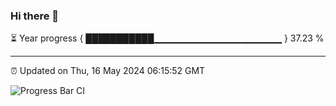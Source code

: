 ### Hi there 👋

⏳ Year progress { ███████████▁▁▁▁▁▁▁▁▁▁▁▁▁▁▁▁▁▁▁ } 37.23 %

---

⏰ Updated on Thu, 16 May 2024 06:15:52 GMT

![Progress Bar CI](https://github.com/liununu/liununu/workflows/Progress%20Bar%20CI/badge.svg)
